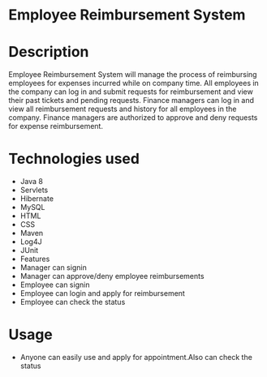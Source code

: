 # Employee Reimbursement System
# Description
Employee Reimbursement System will manage the process of reimbursing employees for expenses incurred while on company time. All employees in the company can log in and submit requests for reimbursement and view their past tickets and pending requests. Finance managers can log in and view all reimbursement requests and history for all employees in the company. Finance managers are authorized to approve and deny requests for expense reimbursement.

# Technologies used
* Java 8
* Servlets
* Hibernate
* MySQL
* HTML
* CSS
* Maven
* Log4J
* JUnit
* Features
* Manager can signin
* Manager can approve/deny employee reimbursements
* Employee can signin
* Employee can login and apply for reimbursement
* Employee can check the status
# Usage
* Anyone can easily use and apply for appointment.Also can check the status
